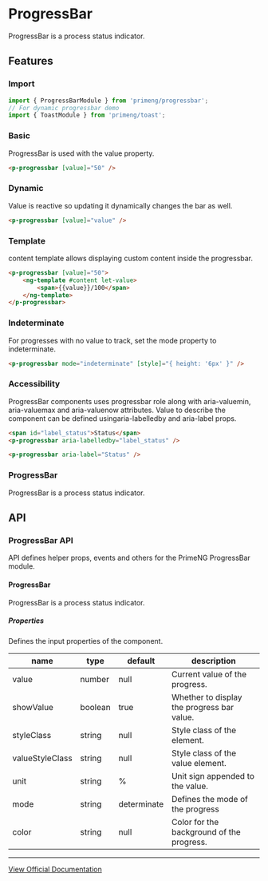 # ProgressBar

ProgressBar is a process status indicator.

## Features

### Import

```typescript
import { ProgressBarModule } from 'primeng/progressbar';
// For dynamic progressbar demo
import { ToastModule } from 'primeng/toast';
```

### Basic

ProgressBar is used with the value property.

```html
<p-progressbar [value]="50" />
```

### Dynamic

Value is reactive so updating it dynamically changes the bar as well.

```html
<p-progressbar [value]="value" />
```

### Template

content template allows displaying custom content inside the progressbar.

```html
<p-progressbar [value]="50">
    <ng-template #content let-value>
        <span>{{value}}/100</span>
    </ng-template>
</p-progressbar>
```

### Indeterminate

For progresses with no value to track, set the mode property to indeterminate.

```html
<p-progressbar mode="indeterminate" [style]="{ height: '6px' }" />
```

### Accessibility

ProgressBar components uses progressbar role along with aria-valuemin, aria-valuemax and aria-valuenow attributes. Value to describe the component can be defined usingaria-labelledby and aria-label props.

```html
<span id="label_status">Status</span>
<p-progressbar aria-labelledby="label_status" />

<p-progressbar aria-label="Status" />
```

### ProgressBar

ProgressBar is a process status indicator.

## API

### ProgressBar API

API defines helper props, events and others for the PrimeNG ProgressBar module.

#### ProgressBar

ProgressBar is a process status indicator.

##### Properties

Defines the input properties of the component.

| name | type | default | description |
| --- | --- | --- | --- |
| value | number | null | Current value of the progress. |
| showValue | boolean | true | Whether to display the progress bar value. |
| styleClass | string | null | Style class of the element. |
| valueStyleClass | string | null | Style class of the value element. |
| unit | string | % | Unit sign appended to the value. |
| mode | string | determinate | Defines the mode of the progress |
| color | string | null | Color for the background of the progress. |

---

[View Official Documentation](https://primeng.org/progressbar)

